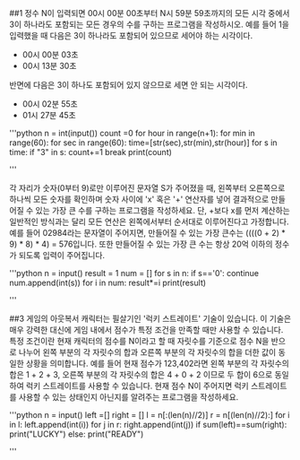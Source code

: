 ##1
정수 N이 입력되면 00시 00분 00초부터 N시 59분 59초까지의 모든 시각 중에서 3이 하나라도 포함되는 모든 경우의 수를 구하는
프로그램을 작성하시오. 예를 들어 1을 입력했을 때 다음은 3이 하나라도 포함되어 있으므로 세어야 하는 시각이다.

- 00시 00분 03초
- 00시 13분 30초

반면에 다음은 3이 하나도 포함되어 있지 않으므로 세면 안 되는 시각이다.

- 00시 02분 55초
- 01시 27분 45초   

'''python
n = int(input())
count =0
for hour in range(n+1):
    for min in range(60):
        for sec in range(60):
            time=[str(sec),str(min),str(hour)]
            for s in time:
                if "3" in s:
                    count+=1
                    break
print(count)

'''   

각 자리가 숫자(0부터 9)로만 이루어진 문자열 S가 주어졌을 때,
왼쪽부터 오른쪽으로 하나씩 모든 숫자를 확인하며 숫자 사이에 'x' 혹은 '+' 연산자를
넣어 결과적으로 만들어질 수 있는 가장 큰 수를 구하는 프로그램을 작성하세요.
단, +보다 x를 먼저 계산하는 일반적인 방식과는 달리 모든 연산은 왼쪽에서부터 순서대로 이루어진다고 가정합니다.
예를 들어 02984라는 문자열이 주어지면, 만들어질 수 있는 가장 큰수는 ((((0 + 2) * 9) * 8) * 4) = 576입니다.
또한 만들어질 수 있는 가장 큰 수는 항상 20억 이하의 정수가 되도록 입력이 주어집니다.    


'''python
n = input()
result = 1
num = []
for s in n:
    if s=='0':
        continue
    num.append(int(s))
for i in num:
    result*=i
print(result)


'''   

##3
게임의 아웃복서 캐릭터는 필살기인 '럭키 스트레이트' 기술이 있습니다.
이 기술은 매우 강력한 대신에 게임 내에서 점수가 특정 조건을 만족할 때만 사용할 수 있습니다.
특정 조건이란 현재 캐릭터의 점수를 N이라고 할 때 자릿수를 기준으로 점수 N을 반으로 나누어
왼쪽 부분의 각 자릿수의 합과 오른쪽 부분의 각 자릿수의 합을 더한 값이 동일한 상황을 의미합니다.
예를 들어 현재 점수가 123,402라면 왼쪽 부분의 각 자릿수의 합은 1 + 2 + 3, 오른쪽 부분의 각 자릿수의 합은 4 + 0 + 2 이므로
두 합이 6으로 동일하여 럭키 스트레이트를 사용할 수 있습니다.
현재 점수 N이 주어지면 럭키 스트레이트를 사용할 수 있는 상태인지 아닌지를 알려주는 프로그램을 작성하세요.   


'''python
n = input()
left =[]
right = []
l = n[:(len(n)//2)]
r = n[(len(n)//2):]
for i in l:
    left.append(int(i))
for j in r:
    right.append(int(j))
if sum(left)==sum(right):
    print("LUCKY")
else:
    print("READY")

'''


